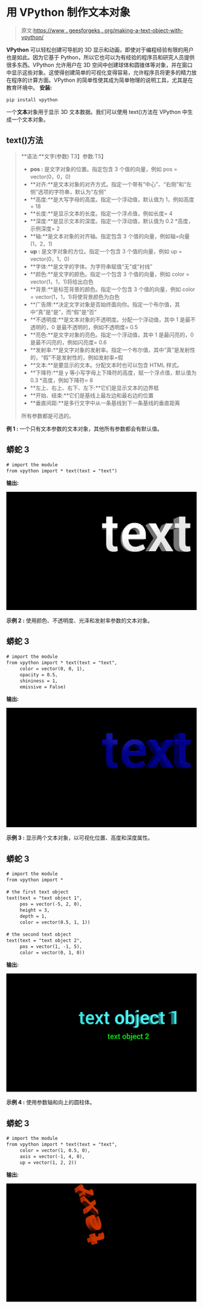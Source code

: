 # 用 VPython 制作文本对象

> 原文:[https://www . geesforgeks . org/making-a-text-object-with-vpython/](https://www.geeksforgeeks.org/making-a-text-object-with-vpython/)

**VPython** 可以轻松创建可导航的 3D 显示和动画，即使对于编程经验有限的用户也是如此。因为它基于 Python，所以它也可以为有经验的程序员和研究人员提供很多东西。VPython 允许用户在 3D 空间中创建球体和圆锥体等对象，并在窗口中显示这些对象。这使得创建简单的可视化变得容易，允许程序员将更多的精力放在程序的计算方面。VPython 的简单性使其成为简单物理的说明工具，尤其是在教育环境中。
**安装:**

```
pip install vpython
```

一个**文本**对象用于显示 3D 文本数据。我们可以使用 text()方法在 VPython 中生成一个文本对象。

## text()方法

> **语法:**文字(参数)
> T3】参数:T5】
> 
> *   **pos :** 是文字对象的位置。指定包含 3 个值的向量，例如 pos = vector(0，0，0)
> *   **对齐:**是文本对象的对齐方式。指定一个带有“中心”、“右侧”和“左侧”选项的字符串，默认为“左侧”
> *   **高度:**是大写字母的高度。指定一个浮动值，默认值为 1，例如高度= 18
> *   **长度:**是显示文本的长度。指定一个浮点值，例如长度= 4
> *   **深度:**是显示文本的深度。指定一个浮动值，默认值为 0.2 *高度，示例深度= 2
> *   **轴:**是文本对象的对齐轴。指定包含 3 个值的向量，例如轴=向量(1，2，1)
> *   **up :** 是文字对象的方位。指定一个包含 3 个值的向量，例如 up = vector(0，1，0)
> *   **字体:**是文字的字体。为字符串赋值“无”或“衬线”
> *   **颜色:**是文字的颜色。指定一个包含 3 个值的向量，例如 color = vector(1，1，1)将给出白色
> *   **背景:**是标签背景的颜色。指定一个包含 3 个值的向量，例如 color = vector(1，1，1)将使背景颜色为白色
> *   **广告牌:**决定文字对象是否始终面向你。指定一个布尔值，其中“真”是“是”，而“假”是“否”
> *   **不透明度:**是文本对象的不透明度。分配一个浮动值，其中 1 是最不透明的，0 是最不透明的，例如不透明度= 0.5
> *   **亮色:**是文字对象的亮色。指定一个浮动值，其中 1 是最闪亮的，0 是最不闪亮的，例如闪亮度= 0.6
> *   **发射率:**是文字对象的发射率。指定一个布尔值，其中“真”是发射性的，“假”不是发射性的，例如发射率=假
> *   **文本:**是要显示的文本。分配文本时也可以包含 HTML 样式。
> *   **下降符:**是 y 等小写字母上下降符的高度，赋一个浮点值，默认值为 0.3 *高度，例如下降符= 8
> *   **左上、右上、右下、左下:**它们是显示文本的边界框
> *   **开始、结束:**它们是基线上最左边和最右边的位置
> *   **垂直间距:**是多行文字中从一条基线到下一条基线的垂直距离
> 
> 所有参数都是可选的。

**例 1 :** 一个只有文本参数的文本对象，其他所有参数都会有默认值。

## 蟒蛇 3

```
# import the module
from vpython import * text(text = "text")
```

**输出:**

![](img/dd35bae7019c8b846a6e19b7708c003b.png)

**示例 2 :** 使用颜色、不透明度、光泽和发射率参数的文本对象。

## 蟒蛇 3

```
# import the module
from vpython import * text(text = "text",
     color = vector(0, 0, 1),
     opacity = 0.5,
     shininess = 1,
     emissive = False)
```

**输出:**

![](img/6bd6b3a5360c2166fe04450eac8099b8.png)

**示例 3 :** 显示两个文本对象，以可视化位置、高度和深度属性。

## 蟒蛇 3

```
# import the module
from vpython import *

# the first text object
text(text = "text object 1",
     pos = vector(-5, 2, 0),
     height = 3,
     depth = 1,
     color = vector(0.5, 1, 1))

# the second text object
text(text = "text object 2",
     pos = vector(1, -1, 5),
     color = vector(0, 1, 0))
```

**输出:**

![](img/bf993a640e5fcf4f6aafa1b49b665b9c.png)

**示例 4 :** 使用参数轴和向上的圆柱体。

## 蟒蛇 3

```
# import the module
from vpython import * text(text = "text",
     color = vector(1, 0.5, 0),
     axis = vector(-1, 4, 0),
     up = vector(1, 2, 2))
```

**输出:**

![](img/87a5efa6b676e4d70f9994dd3951ec4d.png)